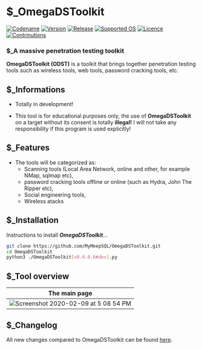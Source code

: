 # $_OmegaDSToolkit
[![Codename](https://img.shields.io/badge/Codename-MyMeepSQL-informational)]()
[![Version](https://img.shields.io/badge/Version-0.0.0.6-brightgreen)]()
[![Release](https://img.shields.io/badge/Release-Stable-success)]()
[![Supported OS](https://img.shields.io/badge/Supported%20OS-Linux%20--%20Windows-success)]()
[![Licence](https://img.shields.io/badge/License-GNU--GPL--3.0-important)]()
[![Contrinutions](https://img.shields.io/badge/Contributions-Open%20!-yellow)]()


### $_A massive penetration testing toolkit

**OmegaDSToolkit (ODST)** is a toolkit that brings together penetration testing tools such as wireless tools, web tools, password cracking tools, etc.

## $_Informations
 - Totally in development!

- This tool is for educational purposes only, the use of **OmegaDSToolkit** on a target without its consent is totally **illegal!** I will not take any responsibility if this program is used explicitly!

## $_Features
- The tools will be categorized as: 
  - Scanning tools (Local Area Network, online and other, for example NMap, sqlmap etc), 
  - password cracking tools offline or online (such as Hydra, John The Ripper etc), 
  - Social engineering tools,
  - Wireless atacks

## $_Installation
Instructions to install ***OmegaDSToolkit***...
```bash
git clone https://github.com/MyMeepSQL/OmegaDSToolkit.git
cd OmegaDSToolkit
python3 ./OmegaDSToolkit[v0.0.0.6#dev].py
```

## $_Tool overview
| The main page | 
| ------------- | 
| ![Screenshot 2020-02-09 at 5 08 54 PM](https://zupimages.net/up/21/50/98oo.jpg)   |

## $_Changelog
All new changes compared to OmegaDSToolkit can be found [here](https://github.com/MyMeepSQL/OmegaDSToolkit/blob/main/CHANGLOG.md).
